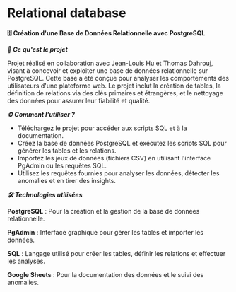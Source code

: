 # Relational database
**🗄️ Création d'une Base de Données Relationnelle avec PostgreSQL**

***📖 Ce qu'est le projet***

Projet réalisé en collaboration avec Jean-Louis Hu et Thomas Dahrouj, visant à concevoir et exploiter une base de données relationnelle sur PostgreSQL. Cette base a été conçue pour analyser les comportements des utilisateurs d'une plateforme web. Le projet inclut la création de tables, la définition de relations via des clés primaires et étrangères, et le nettoyage des données pour assurer leur fiabilité et qualité.

***⚙️ Comment l'utiliser ?***

- Téléchargez le projet pour accéder aux scripts SQL et à la documentation.
- Créez la base de données PostgreSQL et exécutez les scripts SQL pour générer les tables et les relations.
- Importez les jeux de données (fichiers CSV) en utilisant l'interface PgAdmin ou les requêtes SQL.
- Utilisez les requêtes fournies pour analyser les données, détecter les anomalies et en tirer des insights.
  
***🛠️ Technologies utilisées***

**PostgreSQL** : Pour la création et la gestion de la base de données relationnelle.

**PgAdmin** : Interface graphique pour gérer les tables et importer les données.

**SQL** : Langage utilisé pour créer les tables, définir les relations et effectuer les analyses.

**Google Sheets** : Pour la documentation des données et le suivi des anomalies.
